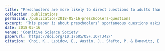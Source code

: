 ```yaml
---
title: "Preschoolers are more likely to direct questions to adults than to other children (or selves) during spontaneous conversational acts"
collection: publications
permalink: /publication/2018-05-16-preschoolers-questions
excerpt: 'This paper is about preschoolers’ spontaneous questions asking in a naturalistic padagogical setting'
date: 2018-05-16
venue: 'Cognitive Science Society'
paperurl: 'https://doi.org/10.17605/OSF.IO/TJ42H'
citation: 'Choi, K., Lapidow, E., Austin, J., Shafto, P. & Bonawitz, E. (2018). Preschoolers are more likely to direct questions to adults than to other children (or selves) during spontaneous conversational acts. Proceedings of the 30th Annual Conference of the Cognitive Science Society. Madison, WI: Cognitive Science Society.'
---
```

